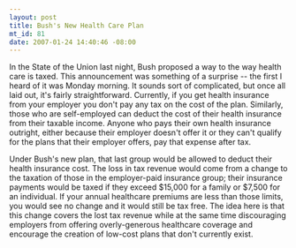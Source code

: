 ```yaml
--- 
layout: post
title: Bush's New Health Care Plan
mt_id: 81
date: 2007-01-24 14:40:46 -08:00
---
```

In the State of the Union last night, Bush proposed a way to the way health care is taxed.  This announcement was something of a surprise -- the first I heard of it was Monday morning.  It sounds sort of complicated, but once all laid out, it's fairly straightforward.  Currently, if you get health insurance from your employer you don't pay any tax on the cost of the plan.  Similarly, those who are self-employed can deduct the cost of their health insurance from their taxable income.  Anyone who pays their own health insurance outright, either because their employer doesn't offer it or they can't qualify for the plans that their employer offers, pay that expense after tax.

Under Bush's new plan, that last group would be allowed to deduct their health insurance cost.  The loss in tax revenue would come from a change to the taxation of those in the employer-paid insurance group; their insurance payments would be taxed if they exceed $15,000 for a family or $7,500 for an individual.  If your annual healthcare premiums are less than those limits, you would see no change and it would still be tax free.  The idea here is that this change covers the lost tax revenue while at the same time discouraging employers from offering overly-generous healthcare coverage and encourage the creation of low-cost plans that don't currently exist.
